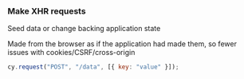 ### Make XHR requests

Seed data or change backing application state

Made from the browser as if the application had made them, so fewer issues with cookies/CSRF/cross-origin

```javascript
cy.request("POST", "/data", [{ key: "value" }]);
```
